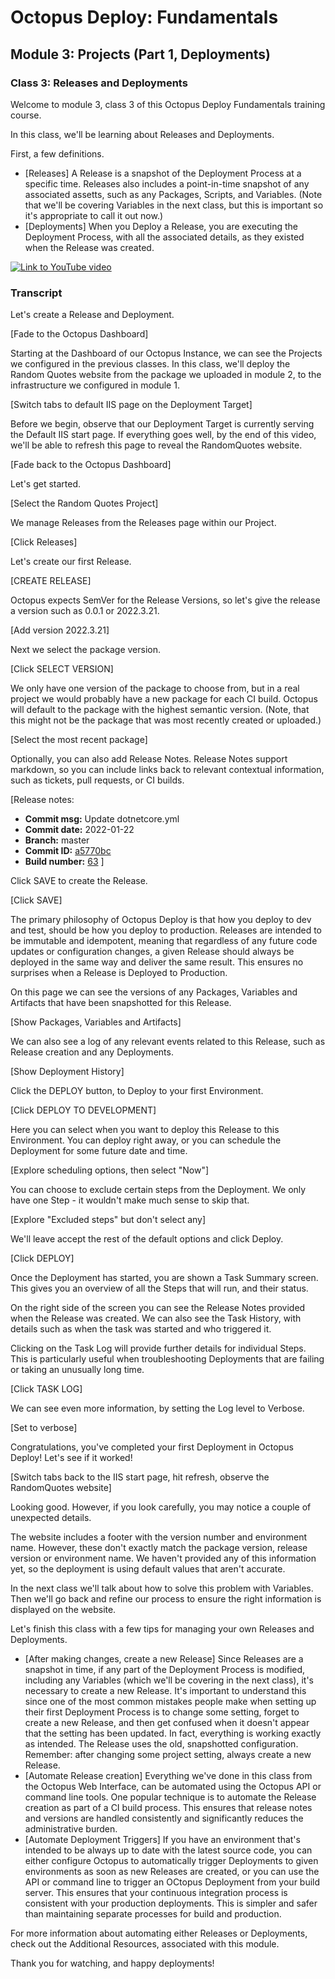 # Octopus Deploy: Fundamentals
## Module 3: Projects (Part 1, Deployments)
### Class 3: Releases and Deployments

Welcome to module 3, class 3 of this Octopus Deploy Fundamentals training course.

In this class, we'll be learning about Releases and Deployments.

First, a few definitions.

- [Releases] A Release is a snapshot of the Deployment Process at a specific time. Releases also includes a point-in-time snapshot of any associated assetts, such as any Packages, Scripts, and Variables. (Note that we'll be covering Variables in the next class, but this is important so it's appropriate to call it out now.) 
- [Deployments] When you Deploy a Release, you are executing the Deployment Process, with all the associated details, as they existed when the Release was created.

[![Link to YouTube video](https://img.youtube.com/vi/syfl59pR4ZU/0.jpg)](https://www.youtube.com/embed/syfl59pR4ZU)

### Transcript

Let's create a Release and Deployment.

[Fade to the Octopus Dashboard]

Starting at the Dashboard of our Octopus Instance, we can see the Projects we configured in the previous classes. In this class, we'll deploy the Random Quotes website from the package we uploaded in module 2, to the infrastructure we configured in module 1.

[Switch tabs to default IIS page on the Deployment Target]

Before we begin, observe that our Deployment Target is currently serving the Default IIS start page. If everything goes well, by the end of this video, we'll be able to refresh this page to reveal the RandomQuotes website. 

[Fade back to the Octopus Dashboard]

Let's get started.

[Select the Random Quotes Project]

We manage Releases from the Releases page within our Project.

[Click Releases]

Let's create our first Release.

[CREATE RELEASE]

Octopus expects SemVer for the Release Versions, so let's give the release a version such as 0.0.1 or 2022.3.21.

[Add version 2022.3.21]

Next we select the package version.

[Click SELECT VERSION]

We only have one version of the package to choose from, but in a real project we would probably have a new package for each CI build. Octopus will default to the package with the highest semantic version. (Note, that this might not be the package that was most recently created or uploaded.)

[Select the most recent package]

Optionally, you can also add Release Notes. Release Notes support markdown, so you can include links back to relevant contextual information, such as tickets, pull requests, or CI builds.

[Release notes:
- **Commit msg:** Update dotnetcore.yml
- **Commit date:** 2022-01-22
- **Branch:** master
- **Commit ID:** [a5770bc](https://github.com/OctopusSamples/RandomQuotes/commit/a5770bc08aaf04ebb0a2c21564db732afb075868)
- **Build number:** [63](https://github.com/OctopusSamples/RandomQuotes/actions/runs/1725966426)
]

Click SAVE to create the Release.

[Click SAVE]

The primary philosophy of Octopus Deploy is that how you deploy to dev and test, should be how you deploy to production. Releases are intended to be immutable and idempotent, meaning that regardless of any future code updates or configuration changes, a given Release should always be deployed in the same way and deliver the same result. This ensures no surprises when a Release is Deployed to Production.

On this page we can see the versions of any Packages, Variables and Artifacts that have been snapshotted for this Release.

[Show Packages, Variables and Artifacts]

We can also see a log of any relevant events related to this Release, such as Release creation and any Deployments.

[Show Deployment History]

Click the DEPLOY button, to Deploy to your first Environment.

[Click DEPLOY TO DEVELOPMENT]

Here you can select when you want to deploy this Release to this Environment. You can deploy right away, or you can schedule the Deployment for some future date and time.

[Explore scheduling options, then select "Now"]

You can choose to exclude certain steps from the Deployment. We only have one Step - it wouldn't make much sense to skip that.

[Explore "Excluded steps" but don't select any]

We'll leave accept the rest of the default options and click Deploy.

[Click DEPLOY]

Once the Deployment has started, you are shown a Task Summary screen. This gives you an overview of all the Steps that will run, and their status.

On the right side of the screen you can see the Release Notes provided when the Release was created. We can also see the Task History, with details such as when the task was started and who triggered it.

Clicking on the Task Log will provide further details for individual Steps. This is particularly useful when troubleshooting Deployments that are failing or taking an unusually long time.

[Click TASK LOG]

We can see even more information, by setting the Log level to Verbose.

[Set to verbose]

Congratulations, you've completed your first Deployment in Octopus Deploy! Let's see if it worked!

[Switch tabs back to the IIS start page, hit refresh, observe the RandomQuotes website]

Looking good. However, if you look carefully, you may notice a couple of unexpected details.

The website includes a footer with the version number and environment name. However, these don't exactly match the package version, release version or environment name. We haven't provided any of this information yet, so the deployment is using default values that aren't accurate.

In the next class we'll talk about how to solve this problem with Variables. Then we'll go back and refine our process to ensure the right information is displayed on the website.

Let's finish this class with a few tips for managing your own Releases and Deployments.

- [After making changes, create a new Release] Since Releases are a snapshot in time, if any part of the Deployment Process is modified, including any Variables (which we'll be covering in the next class), it's necessary to create a new Release. It's important to understand this since one of the most common mistakes people make when setting up their first Deployment Process is to change some setting, forget to create a new Release, and then get confused when it doesn't appear that the setting has been updated. In fact, everything is working exactly as intended. The Release uses the old, snapshotted configuration. Remember: after changing some project setting, always create a new Release.
- [Automate Release creation] Everything we've done in this class from the Octopus Web Interface, can be automated using the Octopus API or command line tools. One popular technique is to automate the Release creation as part of a CI build process. This ensures that release notes and versions are handled consistently and significantly reduces the administrative burden.
- [Automate Deployment Triggers] If you have an environment that's intended to be always up to date with the latest source code, you can either configure Octopus to automatically trigger Deployments to given environments as soon as new Releases are created, or you can use the API or command line to trigger an OCtopus Deployment from your build server. This ensures that your continuous integration process is consistent with your production deployments. This is simpler and safer than maintaining separate processes for build and production.

For more information about automating either Releases or Deployments, check out the Additional Resources, associated with this module.

Thank you for watching, and happy deployments!
